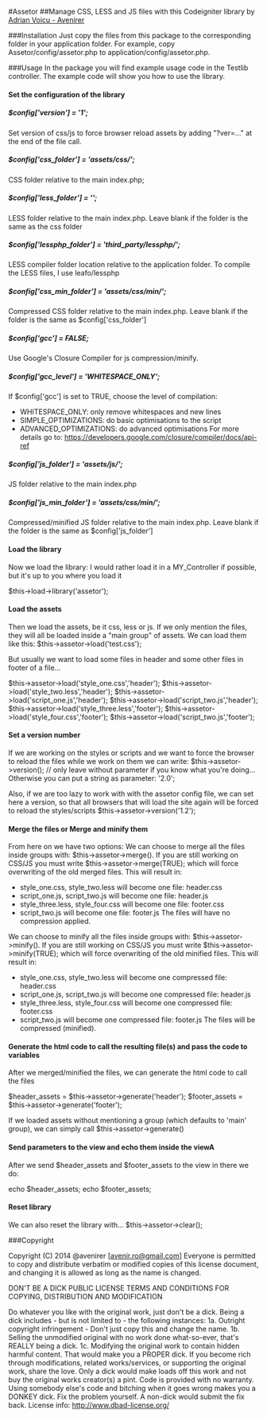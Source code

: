 #Assetor
##Manage CSS, LESS and JS files with this Codeigniter library
by [Adrian Voicu - Avenirer](http://avenir.ro)

###Installation
Just copy the files from this package to the corresponding folder in your
application folder.  For example, copy Assetor/config/assetor.php to
application/config/assetor.php.

###Usage
In the package you will find example usage code in the Testlib controller.  The example code will show you how to use the library.

#### Set the configuration of the library

##### $config['version'] = '1';
Set version of css/js to force browser reload assets by adding "?ver=..." at the end of the file call.

##### $config['css_folder'] = 'assets/css/';
CSS folder relative to the main index.php;

##### $config['less_folder'] = '';
LESS folder relative to the main index.php. Leave blank if the folder is the same as the css folder

##### $config['lessphp_folder'] = 'third_party/lessphp/';
LESS compiler folder location relative to the application folder. To compile the LESS files, I use leafo/lessphp

##### $config['css_min_folder'] = 'assets/css/min/';
Compressed CSS folder relative to the main index.php. Leave blank if the folder is the same as $config['css_folder']

##### $config['gcc'] = FALSE;
Use Google's Closure Compiler for js compression/minify.

##### $config['gcc_level'] = 'WHITESPACE_ONLY';
If $config['gcc'] is set to TRUE, choose the level of compilation:
 * WHITESPACE_ONLY: only remove whitespaces and new lines
 * SIMPLE_OPTIMIZATIONS: do basic optimisations to the script
 * ADVANCED_OPTIMIZATIONS: do advanced optimisations
For more details go to: https://developers.google.com/closure/compiler/docs/api-ref

##### $config['js_folder'] = 'assets/js/';
JS folder relative to the main index.php

##### $config['js_min_folder'] = 'assets/css/min/';
Compressed/minified JS folder relative to the main index.php. Leave blank if the folder is the same as $config['js_folder']

#### Load the library
Now we load the library: I would rather load it in a MY_Controller if possible, but it's up to you where you load it

$this->load->library('assetor');

#### Load the assets
Then we load the assets, be it css, less or js.
If we only mention the files, they will all be loaded inside a "main group" of assets. We can load them like this: $this->assetor->load('test.css');

But usually we want to load some files in header and some other files in footer of a file...

  $this->assetor->load('style_one.css','header');
  $this->assetor->load('style_two.less','header');
  $this->assetor->load('script_one.js','header');
  $this->assetor->load('script_two.js','header');
  $this->assetor->load('style_three.less','footer');
  $this->assetor->load('style_four.css','footer');
  $this->assetor->load('script_two.js','footer');

#### Set a version number 
If we are working on the styles or scripts and we want to force the browser to reload the files while we work on them we can write:
$this->assetor->version(); // only leave without parameter if you know what you're doing... Otherwise you can put a string as parameter: '2.0';

Also, if we are too lazy to work with with the assetor config file, we can set here a version, so that all browsers that will load the site again will be forced to reload the styles/scripts 
$this->assetor->version('1.2');

#### Merge the files or Merge and minify them

From here on we have two options:
We can choose to merge all the files inside groups with: $this->assetor->merge(). If you are still working on CSS/JS you must write $this->assetor->merge(TRUE); which will force overwriting of the old merged files.
This will result in:
- style_one.css, style_two.less will become one file: header.css
- script_one.js, script_two.js will become one file: header.js
- style_three.less, style_four.css will become one file: footer.css
- script_two.js will become one file: footer.js
The files will have no compression applied.

We can choose to minify all the files inside groups with: $this->assetor->minify(). If you are still working on CSS/JS you must write $this->assetor->minify(TRUE); which will force overwriting of the old minified files.
This will result in:
- style_one.css, style_two.less will become one compressed file: header.css
- script_one.js, script_two.js will become one compressed file: header.js
- style_three.less, style_four.css will become one compressed file: footer.css
- script_two.js will become one compressed file: footer.js
The files will be compressed (minified).

#### Generate the html code to call the resulting file(s) and pass the code to variables
After we merged/minified the files, we can generate the html code to call the files

$header_assets = $this->assetor->generate('header');
$footer_assets = $this->assetor->generate('footer');

If we loaded assets without mentioning a group (which defaults to 'main' group), we can simply call $this->assetor->generate()

#### Send parameters to the view and echo them inside the viewA
After we send $header_assets and $footer_assets to the view in there we do:

echo $header_assets;
echo $footer_assets;

#### Reset library
We can also reset the library with...
$this->assetor->clear();

###Copyright

Copyright (C) 2014 @avenirer [avenir.ro@gmail.com]
Everyone is permitted to copy and distribute verbatim or modified copies of this license document, and changing it is allowed as long as the name is changed.

DON'T BE A DICK PUBLIC LICENSE TERMS AND CONDITIONS FOR COPYING, DISTRIBUTION AND MODIFICATION

Do whatever you like with the original work, just don't be a dick.
Being a dick includes - but is not limited to - the following instances:
1a. Outright copyright infringement - Don't just copy this and change the name.
1b. Selling the unmodified original with no work done what-so-ever, that's REALLY being a dick.
1c. Modifying the original work to contain hidden harmful content. That would make you a PROPER dick.
If you become rich through modifications, related works/services, or supporting the original work, share the love. Only a dick would make loads off this work and not buy the original works creator(s) a pint.
Code is provided with no warranty. 
Using somebody else's code and bitching when it goes wrong makes you a DONKEY dick. 
Fix the problem yourself. A non-dick would submit the fix back.
License info: http://www.dbad-license.org/
